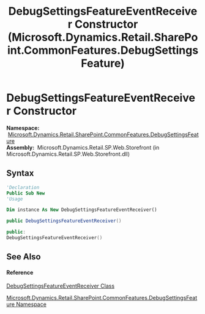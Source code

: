 ﻿---
title: DebugSettingsFeatureEventReceiver Constructor  (Microsoft.Dynamics.Retail.SharePoint.CommonFeatures.DebugSettingsFeature)
TOCTitle: DebugSettingsFeatureEventReceiver Constructor
ms:assetid: M:Microsoft.Dynamics.Retail.SharePoint.CommonFeatures.DebugSettingsFeature.DebugSettingsFeatureEventReceiver.#ctor
ms:mtpsurl: https://technet.microsoft.com/en-us/library/microsoft.dynamics.retail.sharepoint.commonfeatures.debugsettingsfeature.debugsettingsfeatureeventreceiver.debugsettingsfeatureeventreceiver(v=AX.60)
ms:contentKeyID: 62205689
ms.date: 05/18/2015
mtps_version: v=AX.60
f1_keywords:
- Microsoft.Dynamics.Retail.SharePoint.CommonFeatures.DebugSettingsFeature.DebugSettingsFeatureEventReceiver.#ctor
dev_langs:
- CSharp
- C++
- VB
---

# DebugSettingsFeatureEventReceiver Constructor

**Namespace:**  [Microsoft.Dynamics.Retail.SharePoint.CommonFeatures.DebugSettingsFeature](microsoft-dynamics-retail-sharepoint-commonfeatures-debugsettingsfeature-namespace.md)  
**Assembly:**  Microsoft.Dynamics.Retail.SP.Web.Storefront (in Microsoft.Dynamics.Retail.SP.Web.Storefront.dll)

## Syntax

``` vb
'Declaration
Public Sub New
'Usage

Dim instance As New DebugSettingsFeatureEventReceiver()
```

``` csharp
public DebugSettingsFeatureEventReceiver()
```

``` c++
public:
DebugSettingsFeatureEventReceiver()
```

## See Also

#### Reference

[DebugSettingsFeatureEventReceiver Class](debugsettingsfeatureeventreceiver-class-microsoft-dynamics-retail-sharepoint-commonfeatures-debugsettingsfeature.md)

[Microsoft.Dynamics.Retail.SharePoint.CommonFeatures.DebugSettingsFeature Namespace](microsoft-dynamics-retail-sharepoint-commonfeatures-debugsettingsfeature-namespace.md)

